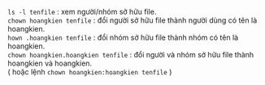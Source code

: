 ```ls -l tenfile``` : xem người/nhóm sở hữu file. <br/>	
```chown hoangkien tenfile``` : đổi người sở hữu file thành người dùng có tên là hoangkien. <br/>
```hown .hoangkien tenfile``` : đổi nhóm sở hữu file thành nhóm có tên là hoangkien. <br/>
```chown hoangkien.hoangkien tenfile``` : đổi người và nhóm sở hữu file thành hoangkien và hoangkien. <br/> 
( hoặc lệnh ```chown hoangkien:hoangkien tenfile``` )
